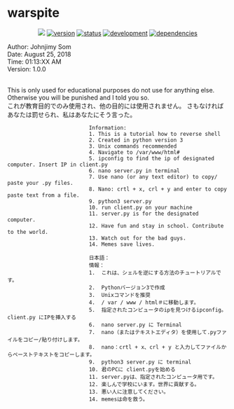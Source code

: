 # warspite
<p align="center">
    <a href="https://raw.githubusercontent.com/archvillain/warspite/master/LICENSE.md" alt="WTFPL License">
        <img src="https://img.shields.io/badge/license-WTFPL-ff69b4.svg"/></a>
    <a href="#version">
        <img src="https://img.shields.io/badge/version-1.0-lightblue.svg"
            alt="version"></a>
     <a href="#status">
        <img src="https://img.shields.io/badge/status-working-green.svg"
            alt="status"></a>
    <a href="#development">
        <img src="https://img.shields.io/badge/development-on hold-FFA500.svg"
            alt="development"></a>
    <a href="#dependencies">
        <img src="https://img.shields.io/badge/python-2.7, 3.6 or higher-yellowgreen.svg"
            alt="dependencies"></a>
</p>
Author: Johnjimy Som <br/>
Date: August 25, 2018<br/>
Time: 01:13:XX AM <br/>
Version: 1.0.0 <br/> <br/>

This is only used for educational purposes do not use for anything else. Otherwise you will be punished and I told you so. <br />
これが教育目的でのみ使用され、他の目的には使用されません。 さもなければあなたは罰せられ、私はあなたにそう言った。<br />
                              
                              Information:
                              1. This is a tutorial how to reverse shell 
                              2. Created in python version 3
                              3. Unix commands recommended
                              4. Navigate to /var/www/html#
                              5. ipconfig to find the ip of designated computer. Insert IP in client.py
                              6. nano server.py in terminal
                              7. Use nano (or any text editor) to copy/ paste your .py files.
                              8. Nano: crtl + x, crl + y and enter to copy paste text from a file.
                              9. python3 server.py
                              10. run client.py on your machine
                              11. server.py is for the designated computer.
                              12. Have fun and stay in school. Contribute to the world.
                              13. Watch out for the bad guys.
                              14. Memes save lives.
                              
                              日本語：
                              情報：
                              1.  これは、シェルを逆にする方法のチュートリアルです。
                              2.  Pythonバージョン3で作成
                              3.  Unixコマンドを推奨
                              4.  / var / www / html＃に移動します。
                              5.  指定されたコンピュータのipを見つけるipconfig。 client.py にIPを挿入する
                              6.  nano server.py に Terminal
                              7.  nano（またはテキストエディタ）を使用して.pyファイルをコピー/貼り付けします。
                              8.  nano：crtl + x、crl + y と入力してファイルからペーストテキストをコピーします。
                              9.  python3 server.py に terminal
                              10. 君のPCに client.pyを始める
                              11. server.pyは、指定されたコンピュータ用です。
                              12. 楽しんで学校にいます。世界に貢献する。
                              13. 悪い人に注意してください。
                              14. memesは命を救う。
